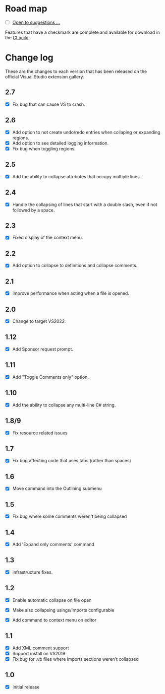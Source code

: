# Road map

- [ ] [Open to suggestions ...](https://github.com/mrlacey/CollapseComments/issues/new)

Features that have a checkmark are complete and available for
download in the
[CI build](http://vsixgallery.com/extension/CollapseComments.a1dfaad6-6e8d-420a-807b-ebbbc0e7a6bf/).

# Change log

These are the changes to each version that has been released
on the official Visual Studio extension gallery.

## 2.7

- [x] Fix bug that can cause VS to crash.

## 2.6

- [x] Add option to not create undo/redo entries when collaping or expanding regions.
- [x] Add option to see detailed logging information.
- [x] Fix bug when toggling regions.

## 2.5

- [x] Add the ability to collapse attributes that occupy multiple lines.

## 2.4

- [x] Handle the collapsing of lines that start with a double slash, even if not followed by a space.

## 2.3

- [x] Fixed display of the context menu.

## 2.2

- [x] Add option to collapse to definitions and collapse comments.

## 2.1

- [x] Improve performance when acting when a file is opened.

## 2.0

- [x] Change to target VS2022.

## 1.12

- [x] Add Sponsor request prompt.

## 1.11

- [x] Add "Toggle Comments only" option.

## 1.10

- [x] Add the ability to collapse any multi-line C# string.

## 1.8/9

- [x] Fix resource related issues

## 1.7

- [x] Fix bug affecting code that uses tabs (rather than spaces)

## 1.6

- [x] Move command into the Outlining submenu

## 1.5

- [x] Fix bug where some comments weren't being collapsed

## 1.4

- [x] Add 'Expand only comments' command

## 1.3

- [x] infrastructure fixes.

## 1.2

- [x] Enable automatic collapse on file open
- [x] Make also collapsing usings/Imports configurable
- [x] Add command to context menu on editor


## 1.1

- [x] Add XML comment support
- [x] Support install on VS2019
- [x] Fix bug for .vb files where Imports sections weren't collapsed

## 1.0

- [x] Initial release
